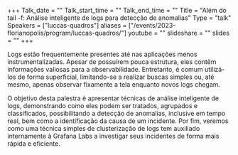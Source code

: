 +++
Talk_date = ""
Talk_start_time = ""
Talk_end_time = ""
Title = "Além do tail -f: Análise inteligente de logs para detecção de anomalias"
Type = "talk"
Speakers = ["luccas-quadros"]
aliases = ["/events/2023-florianopolis/program/luccas-quadros/"]
youtube = ""
slideshare = ""
slides = ""
+++

Logs estão frequentemente presentes até nas aplicações menos instrumentalizadas. Apesar de possuírem pouca estrutura, eles contêm informações valiosas para a observabilidade. Entretanto, é comum utilizá-los de forma superficial, limitando-se a realizar buscas simples ou, até mesmo, apenas observar fixamente a tela enquanto novos logs chegam.

O objetivo desta palestra é apresentar técnicas de análise inteligente de logs, demonstrando como eles podem ser tratados, agrupados e classificados, possibilitando a detecção de anomalias, inclusive em tempo real, bem como a identificação da causa de um incidente. Por fim, veremos como uma técnica simples de clusterização de logs tem auxiliado internamente à Grafana Labs a investigar seus incidentes de forma mais rápida e eficiente.
